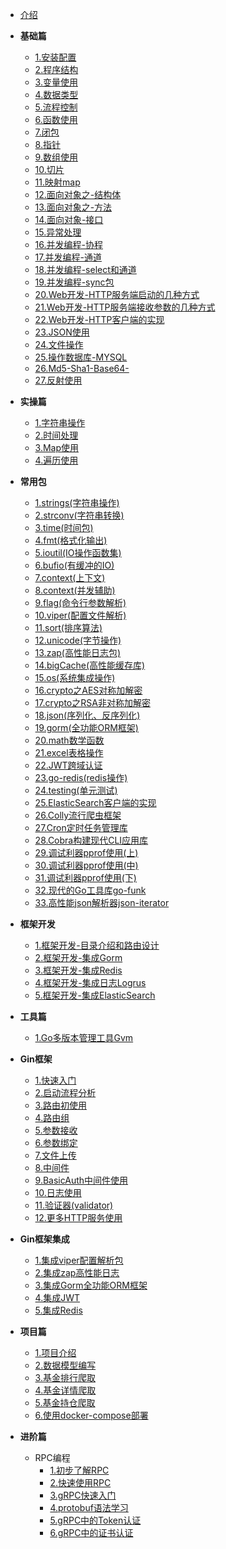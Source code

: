 - [介绍](README.md)

- **基础篇**
  - [1.安装配置](基础篇/1-安装配置.md)
  - [2.程序结构](基础篇/2-程序结构.md)
  - [3.变量使用](基础篇/3-变量使用.md)
  - [4.数据类型](基础篇/4-数据类型.md)
  - [5.流程控制](基础篇/5-流程控制.md)
  - [6.函数使用](基础篇/6-函数使用.md)
  - [7.闭包](基础篇/7-闭包.md)
  - [8.指针](基础篇/8-指针.md)
  - [9.数组使用](基础篇/9-数组使用.md)
  - [10.切片](基础篇/10-切片.md)
  - [11.映射map](基础篇/11-映射map.md)
  - [12.面向对象之-结构体](基础篇/12-面向对象之-结构体.md)
  - [13.面向对象之-方法](基础篇/13-面向对象之-方法.md)
  - [14.面向对象-接口](基础篇/14-面向对象-接口.md)
  - [15.异常处理](基础篇/15-异常处理.md)
  - [16.并发编程-协程](基础篇/16-并发编程-协程.md)
  - [17.并发编程-通道](基础篇/17-并发编程-通道.md)
  - [18.并发编程-select和通道](基础篇/18-并发编程-select和通道.md)
  - [19.并发编程-sync包](基础篇/19-并发编程-sync包.md)
  - [20.Web开发-HTTP服务端启动的几种方式](基础篇/20-Web开发-HTTP服务端启动的几种方式.md)
  - [21.Web开发-HTTP服务端接收参数的几种方式](基础篇/21-Web开发-HTTP服务端接收参数的几种方式.md)
  - [22.Web开发-HTTP客户端的实现](基础篇/22-Web开发-HTTP客户端的实现.md)
  - [23.JSON使用](基础篇/23-JSON使用.md)
  - [24.文件操作](基础篇/24-文件操作.md)
  - [25.操作数据库-MYSQL](基础篇/25-操作数据库-MYSQL.md)
  - [26.Md5-Sha1-Base64-](基础篇/26-Md5-Sha1-Base64-.md)
  - [27.反射使用](基础篇/27-反射使用.md)


- **实操篇**
  - [1.字符串操作](实操篇/1-字符串操作.md)
  - [2.时间处理](实操篇/2-时间处理.md)
  - [3.Map使用](实操篇/3-Map使用.md)
  - [4.遍历使用](实操篇/4-遍历使用.md)

- **常用包**
  - [1.strings(字符串操作)](标准包/1-strings(字符串操作).md)
  - [2.strconv(字符串转换)](标准包/2-strconv(字符串转换).md)
  - [3.time(时间包)](标准包/3-time(时间包).md)
  - [4.fmt(格式化输出)](标准包/4-fmt(格式化输出).md)
  - [5.ioutil(IO操作函数集)](标准包/5-ioutil(IO操作函数集).md)
  - [6.bufio(有缓冲的IO)](标准包/6-bufio(有缓冲的IO).md)
  - [7.context(上下文)](标准包/7-context(上下文).md)
  - [8.context(并发辅助)](标准包/8-sync.md)
  - [9.flag(命令行参数解析)](标准包/9-flag.md)
  - [10.viper(配置文件解析)](标准包/10-viper.md)
  - [11.sort(排序算法)](标准包/11-sort.md)
  - [12.unicode(字节操作)](标准包/12-unicode.md)
  - [13.zap(高性能日志包)](标准包/13-zap.md)
  - [14.bigCache(高性能缓存库)](标准包/14-bigCache.md)
  - [15.os(系统集成操作)](标准包/15-os.md)
  - [16.crypto之AES对称加解密](标准包/16-crypto-aes.md)
  - [17.crypto之RSA非对称加解密](标准包/17-crypto-rsa.md)
  - [18.json(序列化、反序列化)](标准包/18-encoding-json.md)
  - [19.gorm(全功能ORM框架)](标准包/19-gorm.md)
  - [20.math数学函数](标准包/20-math.md)
  - [21.excel表格操作](标准包/21-excel.md)
  - [22.JWT跨域认证](标准包/22-jwt-go.md)
  - [23.go-redis(redis操作)](标准包/23-go-redis.md)
  - [24.testing(单元测试)](标准包/24-testing.md)
  - [25.ElasticSearch客户端的实现](标准包/25-es.md)
  - [26.Colly流行爬虫框架](标准包/26-colly.md)
  - [27.Cron定时任务管理库](标准包/27-cron.md)
  - [28.Cobra构建现代CLI应用库](标准包/28-cobra.md)
  - [29.调试利器pprof使用(上)](标准包/29-pprof.md)
  - [30.调试利器pprof使用(中)](标准包/30-pprof-2.md)
  - [31.调试利器pprof使用(下)](标准包/31-trace.md)
  - [32.现代的Go工具库go-funk](标准包/32-go-funk.md)
  - [33.高性能json解析器json-iterator](标准包/33-jsoniter.md)

- **框架开发**
  - [1.框架开发-目录介绍和路由设计](框架开发/1-架开发-目录介绍和路由设计.md)
  - [2.框架开发-集成Gorm](框架开发/2-框架开发-集成Gorm.md)
  - [3.框架开发-集成Redis](框架开发/3-框架开发-集成Redis.md)
  - [4.框架开发-集成日志Logrus](框架开发/4-框架开发-集成日志Logrus.md)
  - [5.框架开发-集成ElasticSearch](框架开发/5-框架开发-集成ElasticSearch.md)

- **工具篇**
  - [1.Go多版本管理工具Gvm](工具篇/01-gvm.md)
- **Gin框架**
  - [1.快速入门](Gin框架/01-快速入门.md)
  - [2.启动流程分析](Gin框架/02-启动流程分析.md)
  - [3.路由初使用](Gin框架/03-路由初使用.md)
  - [4.路由组](Gin框架/04-路由组.md)
  - [5.参数接收](Gin框架/05-参数接收.md)
  - [6.参数绑定](Gin框架/06-参数绑定.md)
  - [7.文件上传](Gin框架/07-文件上传.md)
  - [8.中间件](Gin框架/08-中间件.md)
  - [9.BasicAuth中间件使用](Gin框架/09-BasicAuth中间件使用.md)
  - [10.日志使用](Gin框架/10-日志使用(logrus+lumberjack).md)
  - [11.验证器(validator)](Gin框架/11-验证器(validator).md)
  - [12.更多HTTP服务使用](Gin框架/12-更多HTTP服务使用.md)

- **Gin框架集成**
  - [1.集成viper配置解析包](Gin框架/集成/01-viper.md)
  - [2.集成zap高性能日志](Gin框架/集成/02-zap.md)
  - [3.集成Gorm全功能ORM框架](Gin框架/集成/03-gorm.md)
  - [4.集成JWT](Gin框架/集成/04-jwt.md)
  - [5.集成Redis](Gin框架/集成/05-redis.md)
- **项目篇**
  - [1.项目介绍](项目篇/爬虫/1-desc.md) 
  - [2.数据模型编写](项目篇/爬虫/2-database.md) 
  - [3.基金排行爬取](项目篇/爬虫/3-fund-top.md) 
  - [4.基金详情爬取](项目篇/爬虫/4-fund-detail.md) 
  - [5.基金持仓爬取](项目篇/爬虫/5-fund-stock.md) 
  - [6.使用docker-compose部署](项目篇/爬虫/6-docker-push.md) 
- **进阶篇**
  - RPC编程
    - [1.初步了解RPC](进阶篇/rpc/01-understand.md)
    - [2.快速使用RPC](进阶篇/rpc/02-use-rpc.md)
    - [3.gRPC快速入门](进阶篇/rpc/03-in-grpc.md)
    - [4.protobuf语法学习](进阶篇/rpc/04-protobuf.md)
    - [5.gRPC中的Token认证](进阶篇/rpc/05-token.md)
    - [6.gRPC中的证书认证](进阶篇/rpc/06-tls.md)
